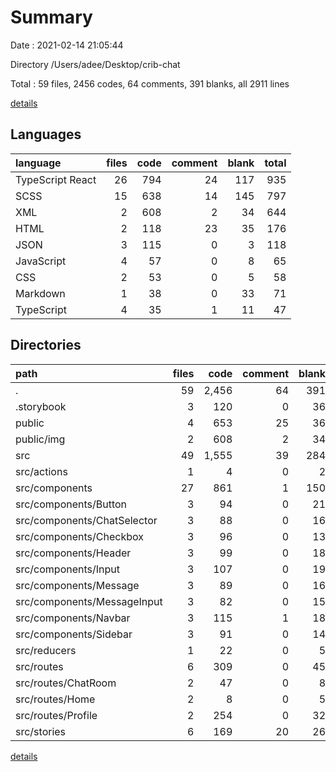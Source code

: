 # Summary

Date : 2021-02-14 21:05:44

Directory /Users/adee/Desktop/crib-chat

Total : 59 files,  2456 codes, 64 comments, 391 blanks, all 2911 lines

[details](details.md)

## Languages
| language | files | code | comment | blank | total |
| :--- | ---: | ---: | ---: | ---: | ---: |
| TypeScript React | 26 | 794 | 24 | 117 | 935 |
| SCSS | 15 | 638 | 14 | 145 | 797 |
| XML | 2 | 608 | 2 | 34 | 644 |
| HTML | 2 | 118 | 23 | 35 | 176 |
| JSON | 3 | 115 | 0 | 3 | 118 |
| JavaScript | 4 | 57 | 0 | 8 | 65 |
| CSS | 2 | 53 | 0 | 5 | 58 |
| Markdown | 1 | 38 | 0 | 33 | 71 |
| TypeScript | 4 | 35 | 1 | 11 | 47 |

## Directories
| path | files | code | comment | blank | total |
| :--- | ---: | ---: | ---: | ---: | ---: |
| . | 59 | 2,456 | 64 | 391 | 2,911 |
| .storybook | 3 | 120 | 0 | 36 | 156 |
| public | 4 | 653 | 25 | 36 | 714 |
| public/img | 2 | 608 | 2 | 34 | 644 |
| src | 49 | 1,555 | 39 | 284 | 1,878 |
| src/actions | 1 | 4 | 0 | 2 | 6 |
| src/components | 27 | 861 | 1 | 150 | 1,012 |
| src/components/Button | 3 | 94 | 0 | 21 | 115 |
| src/components/ChatSelector | 3 | 88 | 0 | 16 | 104 |
| src/components/Checkbox | 3 | 96 | 0 | 13 | 109 |
| src/components/Header | 3 | 99 | 0 | 18 | 117 |
| src/components/Input | 3 | 107 | 0 | 19 | 126 |
| src/components/Message | 3 | 89 | 0 | 16 | 105 |
| src/components/MessageInput | 3 | 82 | 0 | 15 | 97 |
| src/components/Navbar | 3 | 115 | 1 | 18 | 134 |
| src/components/Sidebar | 3 | 91 | 0 | 14 | 105 |
| src/reducers | 1 | 22 | 0 | 5 | 27 |
| src/routes | 6 | 309 | 0 | 45 | 354 |
| src/routes/ChatRoom | 2 | 47 | 0 | 8 | 55 |
| src/routes/Home | 2 | 8 | 0 | 5 | 13 |
| src/routes/Profile | 2 | 254 | 0 | 32 | 286 |
| src/stories | 6 | 169 | 20 | 26 | 215 |

[details](details.md)